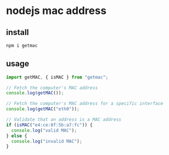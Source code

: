 # nodejs mac address

## install

```sh
npm i getmac
```

## usage

```js
import getMAC, { isMAC } from "getmac";

// Fetch the computer's MAC address
console.log(getMAC());

// Fetch the computer's MAC address for a specific interface
console.log(getMAC("eth0"));

// Validate that an address is a MAC address
if (isMAC("e4:ce:8f:5b:a7:fc")) {
  console.log("valid MAC");
} else {
  console.log("invalid MAC");
}
```

